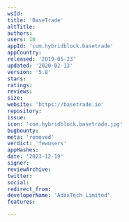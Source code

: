 ```yaml
---
wsId: 
title: 'BaseTrade'
altTitle: 
authors: 
users: 10
appId: 'com.hybridblock.basetrade'
appCountry: 
released: '2019-05-23'
updated: '2020-02-13'
version: '5.8'
stars: 
ratings: 
reviews: 
size: 
website: 'https://basetrade.io'
repository: 
issue: 
icon: 'com.hybridblock.basetrade.jpg'
bugbounty: 
meta: 'removed'
verdict: 'fewusers'
appHashes: 
date: '2023-12-19'
signer: 
reviewArchive: 
twitter: 
social: 
redirect_from: 
developerName: 'AdaxTech Limited'
features: 

---
```


